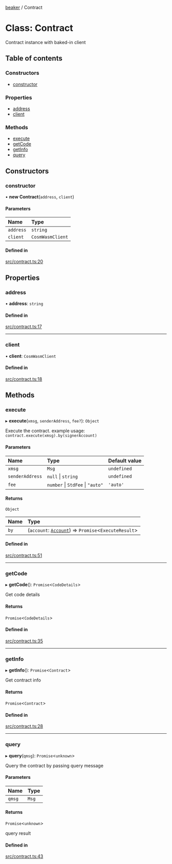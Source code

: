 [beaker](../README.md) / Contract

# Class: Contract

Contract instance with baked-in client

## Table of contents

### Constructors

- [constructor](Contract.md#constructor)

### Properties

- [address](Contract.md#address)
- [client](Contract.md#client)

### Methods

- [execute](Contract.md#execute)
- [getCode](Contract.md#getcode)
- [getInfo](Contract.md#getinfo)
- [query](Contract.md#query)

## Constructors

### constructor

• **new Contract**(`address`, `client`)

#### Parameters

| Name | Type |
| :------ | :------ |
| `address` | `string` |
| `client` | `CosmWasmClient` |

#### Defined in

[src/contract.ts:20](https://github.com/osmosis-labs/beaker/blob/14257fc/ts/beaker-console/src/contract.ts#L20)

## Properties

### address

• **address**: `string`

#### Defined in

[src/contract.ts:17](https://github.com/osmosis-labs/beaker/blob/14257fc/ts/beaker-console/src/contract.ts#L17)

___

### client

• **client**: `CosmWasmClient`

#### Defined in

[src/contract.ts:18](https://github.com/osmosis-labs/beaker/blob/14257fc/ts/beaker-console/src/contract.ts#L18)

## Methods

### execute

▸ **execute**(`xmsg`, `senderAddress`, `fee?`): `Object`

Execute the contract.
example usage: `contract.execute(xmsg).by(signerAccount)`

#### Parameters

| Name | Type | Default value |
| :------ | :------ | :------ |
| `xmsg` | `Msg` | `undefined` |
| `senderAddress` | ``null`` \| `string` | `undefined` |
| `fee` | `number` \| `StdFee` \| ``"auto"`` | `'auto'` |

#### Returns

`Object`

| Name | Type |
| :------ | :------ |
| `by` | (`account`: [`Account`](Account.md)) => `Promise`<`ExecuteResult`\> |

#### Defined in

[src/contract.ts:51](https://github.com/osmosis-labs/beaker/blob/14257fc/ts/beaker-console/src/contract.ts#L51)

___

### getCode

▸ **getCode**(): `Promise`<`CodeDetails`\>

Get code details

#### Returns

`Promise`<`CodeDetails`\>

#### Defined in

[src/contract.ts:35](https://github.com/osmosis-labs/beaker/blob/14257fc/ts/beaker-console/src/contract.ts#L35)

___

### getInfo

▸ **getInfo**(): `Promise`<`Contract`\>

Get contract info

#### Returns

`Promise`<`Contract`\>

#### Defined in

[src/contract.ts:28](https://github.com/osmosis-labs/beaker/blob/14257fc/ts/beaker-console/src/contract.ts#L28)

___

### query

▸ **query**(`qmsg`): `Promise`<`unknown`\>

Query the contract by passing query message

#### Parameters

| Name | Type |
| :------ | :------ |
| `qmsg` | `Msg` |

#### Returns

`Promise`<`unknown`\>

query result

#### Defined in

[src/contract.ts:43](https://github.com/osmosis-labs/beaker/blob/14257fc/ts/beaker-console/src/contract.ts#L43)
